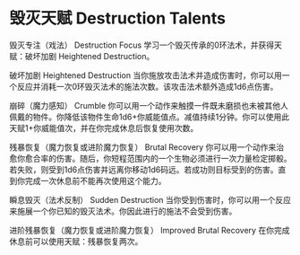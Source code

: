 # 毁灭天赋 Destruction Talents

毁灭专注（戏法） Destruction Focus
学习一个毁灭传承的0环法术，并获得天赋：破坏加剧 Heightened Destruction。

破坏加剧 Heightened Destruction
当你施放攻击法术并造成伤害时，你可以用一个反应并消耗一次0环毁灭法术的施法次数。该攻击法术额外造成1d6点伤害。

崩碎（魔力感知） Crumble
你可以用一个动作来触摸一件既未磨损也未被其他人佩戴的物件。你降低该物件生命1d6+你威能值点。减值持续1分钟。你可以使用此天赋1+你威能值次，并在你完成休息后恢复使用次数。

残暴恢复（魔力恢复或进阶魔力恢复） Brutal Recovery
你可以用一个动作来治愈你愈合率的伤害。随后，你短程范围内的一个生物必须进行一次力量检定掷骰。若失败，则受到1d6点伤害并远离你移动1d6码远。若成功则目标受到的伤害。直到你完成一次休息前不能再次使用这个能力。

瞬息毁灭（法术反制） Sudden Destruction
当你受到伤害时，你可以用一个反应来施展一个你已知的毁灭法术。你因此进行的施法不会受到伤害。

进阶残暴恢复（魔力恢复或进阶魔力恢复） Improved Brutal Recovery
在你完成休息前可以使用天赋：残暴恢复两次。

 
